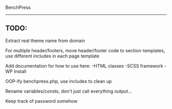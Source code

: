 BenchPress

----------
TODO:
----------
Extract real theme name from domain

For multiple header/footers, move header/footer code to section-templates, use different includes in each page template

Add documentation for how to use here:
-HTML classes
-SCSS framework
-WP Install

OOP-ify benchpress.php, use includes to clean up

Rename variables/consts, don't just call everything output...

Keep track of password somehow
